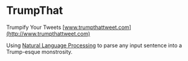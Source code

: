 # TrumpThat
Trumpify Your Tweets
[www.trumpthattweet.com](http://www.trumpthattweet.com)

Using [Natural Language Processing](https://github.com/nlp-compromise/compromise) to parse any input sentence into a Trump-esque monstrosity.
